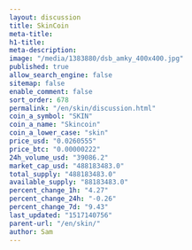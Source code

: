 ```yaml
---
layout: discussion
title: SkinCoin
meta-title: 
h1-title: 
meta-description: 
image: "/media/1383880/dsb_amky_400x400.jpg"
published: true
allow_search_engine: false
sitemap: false
enable_comment: false
sort_order: 678
permalink: "/en/skin/discussion.html"
coin_a_symbol: "SKIN"
coin_a_name: "Skincoin"
coin_a_lower_case: "skin"
price_usd: "0.0260555"
price_btc: "0.00000222"
24h_volume_usd: "39086.2"
market_cap_usd: "488183483.0"
total_supply: "488183483.0"
available_supply: "88183483.0"
percent_change_1h: "4.27"
percent_change_24h: "-0.26"
percent_change_7d: "9.43"
last_updated: "1517140756"
parent-url: "/en/skin/"
author: Sam
---
```


